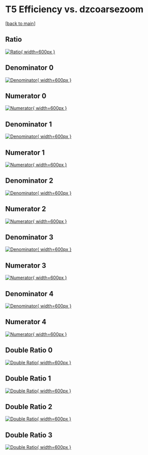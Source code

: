 # T5 Efficiency vs. dzcoarsezoom

[[back to main](./)]



## Ratio

[![Ratio](../mtv/var/T5_base_13_0_eff_dzcoarsezoom.png){ width=600px }](../mtv/var/T5_base_13_0_eff_dzcoarsezoom.pdf)

## Denominator 0

[![Denominator](../mtv/den/T5_base_13_0_eff_dzcoarsezoom_den0.png){ width=600px }](../mtv/den/T5_base_13_0_eff_dzcoarsezoom_den0.pdf)

## Numerator 0

[![Numerator](../mtv/num/T5_base_13_0_eff_dzcoarsezoom_num0.png){ width=600px }](../mtv/num/T5_base_13_0_eff_dzcoarsezoom_num0.pdf)

## Denominator 1

[![Denominator](../mtv/den/T5_base_13_0_eff_dzcoarsezoom_den1.png){ width=600px }](../mtv/den/T5_base_13_0_eff_dzcoarsezoom_den1.pdf)

## Numerator 1

[![Numerator](../mtv/num/T5_base_13_0_eff_dzcoarsezoom_num1.png){ width=600px }](../mtv/num/T5_base_13_0_eff_dzcoarsezoom_num1.pdf)

## Denominator 2

[![Denominator](../mtv/den/T5_base_13_0_eff_dzcoarsezoom_den2.png){ width=600px }](../mtv/den/T5_base_13_0_eff_dzcoarsezoom_den2.pdf)

## Numerator 2

[![Numerator](../mtv/num/T5_base_13_0_eff_dzcoarsezoom_num2.png){ width=600px }](../mtv/num/T5_base_13_0_eff_dzcoarsezoom_num2.pdf)

## Denominator 3

[![Denominator](../mtv/den/T5_base_13_0_eff_dzcoarsezoom_den3.png){ width=600px }](../mtv/den/T5_base_13_0_eff_dzcoarsezoom_den3.pdf)

## Numerator 3

[![Numerator](../mtv/num/T5_base_13_0_eff_dzcoarsezoom_num3.png){ width=600px }](../mtv/num/T5_base_13_0_eff_dzcoarsezoom_num3.pdf)

## Denominator 4

[![Denominator](../mtv/den/T5_base_13_0_eff_dzcoarsezoom_den4.png){ width=600px }](../mtv/den/T5_base_13_0_eff_dzcoarsezoom_den4.pdf)

## Numerator 4

[![Numerator](../mtv/num/T5_base_13_0_eff_dzcoarsezoom_num4.png){ width=600px }](../mtv/num/T5_base_13_0_eff_dzcoarsezoom_num4.pdf)

## Double Ratio 0

[![Double Ratio](../mtv/ratio/T5_base_13_0_eff_dzcoarsezoom_ratio0.png){ width=600px }](../mtv/ratio/T5_base_13_0_eff_dzcoarsezoom_ratio0.pdf)

## Double Ratio 1

[![Double Ratio](../mtv/ratio/T5_base_13_0_eff_dzcoarsezoom_ratio1.png){ width=600px }](../mtv/ratio/T5_base_13_0_eff_dzcoarsezoom_ratio1.pdf)

## Double Ratio 2

[![Double Ratio](../mtv/ratio/T5_base_13_0_eff_dzcoarsezoom_ratio2.png){ width=600px }](../mtv/ratio/T5_base_13_0_eff_dzcoarsezoom_ratio2.pdf)

## Double Ratio 3

[![Double Ratio](../mtv/ratio/T5_base_13_0_eff_dzcoarsezoom_ratio3.png){ width=600px }](../mtv/ratio/T5_base_13_0_eff_dzcoarsezoom_ratio3.pdf)

